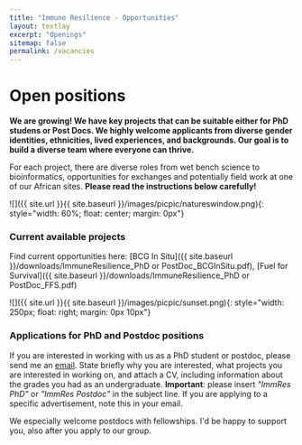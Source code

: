 ```yaml
---
title: "Immune Resilience - Opportunities"
layout: textlay
excerpt: "Openings"
sitemap: false
permalink: /vacancies
---
```


# Open positions

**We are growing! We have key projects that can be suitable either for PhD studens or Post Docs. We highly welcome applicants from diverse gender identities, ethnicities, lived experiences, and backgrounds. Our goal is to build a diverse team where everyone can thrive.**

For each project, there are diverse roles from wet bench science to bioinformatics, opportunities for exchanges and potentially field work at one of our African sites. **Please read the instructions below carefully!**

![]({{ site.url }}{{ site.baseurl }}/images/picpic/natureswindow.png){: style="width: 60%; float: center; margin: 0px"}


### Current available projects

Find current opportunities here:
[BCG In Situ]({{ site.baseurl }}/downloads/ImmuneResilience_PhD or PostDoc_BCGInSitu.pdf),
[Fuel for Survival]({{ site.baseurl }}/downloads/ImmuneResilience_PhD or PostDoc_FFS.pdf)

![]({{ site.url }}{{ site.baseurl }}/images/picpic/sunset.png){: style="width: 250px; float: right; margin: 0px  10px"}

### Applications for PhD and Postdoc positions
If you are interested in working with us as a PhD student or postdoc, please send me an [email](mailto:nelly.ameyogbe@dal.ca). State briefly why you are interested, what projects you are interested in working on, and attach a CV, including information about the grades you had as an undergraduate. **Important**: please insert _"ImmRes PhD"_ or _"ImmRes Postdoc"_ in the subject line. If you are applying to a specific advertisement, note this in your email.

We especially welcome postdocs with fellowships. I'd be happy to support you, also after you apply to our group. 
